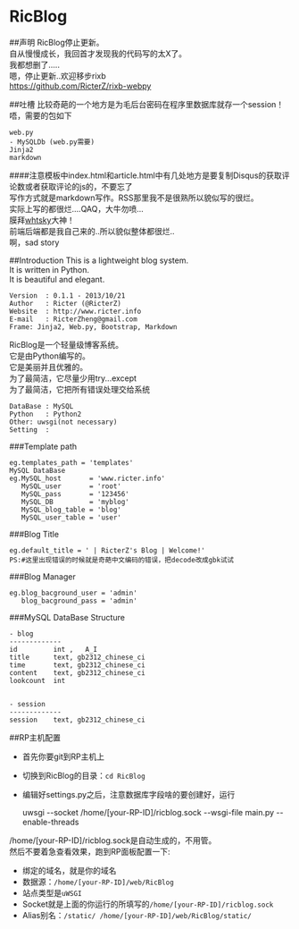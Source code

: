 RicBlog
=======

##声明
RicBlog停止更新。    
自从慢慢成长，我回首才发现我的代码写的太X了。    
我都想删了.....    
嗯，停止更新..欢迎移步rixb    
https://github.com/RicterZ/rixb-webpy

##吐槽
比较奇葩的一个地方是为毛后台密码在程序里数据库就存一个session！   
唔，需要的包如下   

    web.py
    - MySQLDb (web.py需要)
    Jinja2
    markdown

####注意模板中index.html和article.html中有几处地方是要复制Disqus的获取评论数或者获取评论的js的，不要忘了   
写作方式就是markdown写作。RSS那里我不是很熟所以貌似写的很烂。   
实际上写的都很烂....QAQ，大牛勿喷...   
膜拜<a href="http://github.com/whtsky">whtsky</a>大神！   
前端后端都是我自己来的..所以貌似整体都很烂..   
啊，sad story   
 
##Introduction
This is a lightweight blog system.   
It is written in Python.   
It is beautiful and elegant.   

    Version  : 0.1.1 - 2013/10/21
    Author   : Ricter (@RicterZ)
    Website  : http://www.ricter.info
    E-mail   : RicterZheng@gmail.com
    Frame: Jinja2, Web.py, Bootstrap, Markdown

RicBlog是一个轻量级博客系统。   
它是由Python编写的。   
它是美丽并且优雅的。   
为了最简洁，它尽量少用try...except   
为了最简洁，它把所有错误处理交给系统   

    DataBase : MySQL
    Python   : Python2
    Other: uwsgi(not necessary)
    Setting  :

###Template path

    eg.templates_path = 'templates'
    MySQL DataBase
    eg.MySQL_host       = 'www.ricter.info'
       MySQL_user       = 'root'
       MySQL_pass       = '123456'
       MySQL_DB         = 'myblog'
       MySQL_blog_table = 'blog'
       MySQL_user_table = 'user'

###Blog Title

    eg.default_title = ' | RicterZ's Blog | Welcome!'
    PS:#这里出现错误的时候就是奇葩中文编码的错误，把decode改成gbk试试

###Blog Manager

    eg.blog_bacground_user = 'admin'
       blog_bacground_pass = 'admin'

###MySQL DataBase Structure

    - blog
    -------------
    id         int ,   A_I
    title      text, gb2312_chinese_ci
    time       text, gb2312_chinese_ci
    content    text, gb2312_chinese_ci
    lookcount  int


    - session
    -------------
    session    text, gb2312_chinese_ci


##RP主机配置

* 首先你要git到RP主机上    
* 切换到RicBlog的目录：`cd RicBlog`   
* 编辑好settings.py之后，注意数据库字段啥的要创建好，运行


     uwsgi --socket /home/[your-RP-ID]/ricblog.sock --wsgi-file main.py --enable-threads


/home/[your-RP-ID]/ricblog.sock是自动生成的，不用管。   
然后不要着急查看效果，跑到RP面板配置一下:

- 绑定的域名，就是你的域名
- 数据源：`/home/[your-RP-ID]/web/RicBlog`
- 站点类型是`uWSGI`
- Socket就是上面的你运行的所填写的`/home/[your-RP-ID]/ricblog.sock`
- Alias别名：`/static/ /home/[your-RP-ID]/web/RicBlog/static/`
